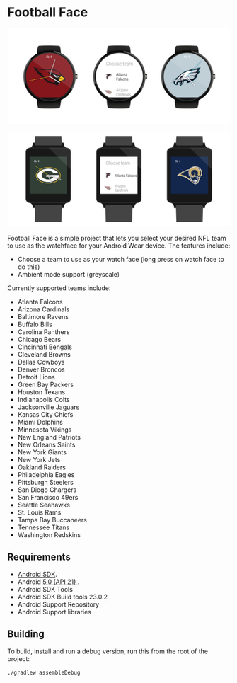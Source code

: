 Football Face
=============

<p align="center">
    <img src="images/round_group.png" alt="Web Icons"/>
</p>
<p align="center">
    <img src="images/square_group.png" alt="Web Icons"/>
</p>

Football Face is a simple project that lets you select your desired NFL team to use as the watchface for your Android Wear device. The features include:

- Choose a team to use as your watch face (long press on watch face to do this)
- Ambient mode support (greyscale)

Currently supported teams include:

- Atlanta Falcons
- Arizona Cardinals
- Baltimore Ravens
- Buffalo Bills
- Carolina Panthers
- Chicago Bears
- Cincinnati Bengals
- Cleveland Browns
- Dallas Cowboys
- Denver Broncos
- Detroit Lions
- Green Bay Packers
- Houston Texans
- Indianapolis Colts
- Jacksonville Jaguars
- Kansas City Chiefs
- Miami Dolphins
- Minnesota Vikings
- New England Patriots
- New Orleans Saints
- New York Giants
- New York Jets
- Oakland Raiders
- Philadelphia Eagles
- Pittsburgh Steelers
- San Diego Chargers
- San Francisco 49ers
- Seattle Seahawks
- St. Louis Rams
- Tampa Bay Buccaneers
- Tennessee Titans
- Washington Redskins

Requirements
------------

 - [Android SDK](http://developer.android.com/sdk/index.html).
 - Android [5.0 (API 21) ](http://developer.android.com/tools/revisions/platforms.html#5.0).
 - Android SDK Tools
 - Android SDK Build tools 23.0.2
 - Android Support Repository
 - Android Support libraries

Building
--------

To build, install and run a debug version, run this from the root of the project:

    ./gradlew assembleDebug
